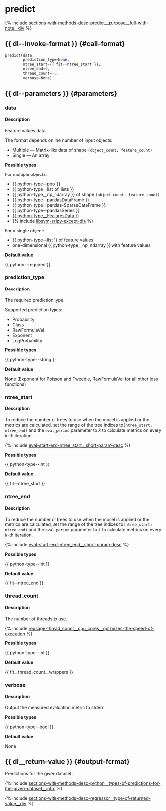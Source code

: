 # predict

{% include [sections-with-methods-desc-predict__purpose__full-with-note__div](../_includes/work_src/reusage/predict__purpose__full-with-note__div.md) %}


## {{ dl--invoke-format }} {#call-format}

```python
predict(data,
        prediction_type=None,
        ntree_start={{ fit--ntree_start }},
        ntree_end=0,
        thread_count=-1,
        verbose=None)
```

## {{ dl--parameters }} {#parameters}

### data

#### Description

Feature values data.

The format depends on the number of input objects:

- Multiple — Matrix-like data of shape `(object_count, feature_count)`
- Single — An array

**Possible types**

For multiple objects:

- {{ python-type--pool }}
- {{ python-type__list_of_lists }}
- {{ python-type__np_ndarray }} of shape `(object_count, feature_count)`
- {{ python-type--pandasDataFrame }}
- {{ python_type__pandas-SparseDataFrame }}
- {{ python-type--pandasSeries }}
- [{{ python-type__FeaturesData }}](../concepts/python-features-data__desc.md)
- {% include [libsvm-scipy-except-dia](../_includes/work_src/reusage-formats/scipy-except-dia.md) %}


For a single object:

- {{ python-type--list }} of feature values
- one-dimensional {{ python-type__np_ndarray }} with feature values

**Default value**

{{ python--required }}

### prediction_type

#### Description



The required prediction type.

Supported prediction types:
- Probability
- Class
- RawFormulaVal
- Exponent
- LogProbability

**Possible types**

{{ python-type--string }}

**Default value**

None (Exponent for Poisson and Tweedie, RawFormulaVal for all other loss functions)

### ntree_start

#### Description

To reduce the number of trees to use when the model is applied or the metrics are calculated, set the range of the tree indices to`[ntree_start; ntree_end)` and the `eval_period` parameter to _k_ to calculate metrics on every _k_-th iteration.

{% include [eval-start-end-ntree_start__short-param-desc](../_includes/work_src/reusage-common-phrases/ntree_start__short-param-desc.md) %}

**Possible types**

{{ python-type--int }}

**Default value**

{{ fit--ntree_start }}

### ntree_end

#### Description

To reduce the number of trees to use when the model is applied or the metrics are calculated, set the range of the tree indices to`[ntree_start; ntree_end)` and the `eval_period` parameter to _k_ to calculate metrics on every _k_-th iteration.

{% include [eval-start-end-ntree_end__short-param-desc](../_includes/work_src/reusage-common-phrases/ntree_end__short-param-desc.md) %}

**Possible types**

{{ python-type--int }}

**Default value**

{{ fit--ntree_end }}

### thread_count

#### Description

The number of threads to use.

{% include [reusage-thread_count__cpu_cores__optimizes-the-speed-of-execution](../_includes/work_src/reusage/thread_count__cpu_cores__optimizes-the-speed-of-execution.md) %}

**Possible types**

{{ python-type--int }}

**Default value**

{{ fit__thread_count__wrappers }}

### verbose

#### Description

Output the measured evaluation metric to stderr.

**Possible types**

{{ python-type--bool }}

**Default value**

None


## {{ dl__return-value }} {#output-format}

Predictions for the given dataset.

{% include [sections-with-methods-desc-python__types-of-predictions-for-the-given-dataset__intro](../_includes/work_src/reusage/python__types-of-predictions-for-the-given-dataset__intro.md) %}


{% include [sections-with-methods-desc-regressor__type-of-returned-value__div](../_includes/work_src/reusage/regressor__type-of-returned-value__div.md) %}


